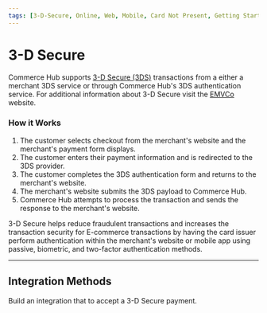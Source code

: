 ```yaml
---
tags: [3-D-Secure, Online, Web, Mobile, Card Not Present, Getting Started]
---
```


# 3-D Secure

Commerce Hub supports [3-D Secure (3DS)](?path=docs/Resources/FAQs-Glossary/Glossary.md#3-d-secure) transactions from a either a merchant 3DS service or through Commerce Hub's 3DS authentication service. For additional information about 3-D Secure visit the [EMVCo](https://www.emvco.com/emv-technologies/3d-secure/) website.

### How it Works

1. The customer selects checkout from the merchant's website and the merchant's payment form displays.
2. The customer enters their payment information and is redirected to the 3DS provider.
3. The customer completes the 3DS authentication form and returns to the merchant's website.
4. The merchant's website submits the 3DS payload to Commerce Hub.
5. Commerce Hub attempts to process the transaction and sends the response to the merchant's website.

3-D Secure helps reduce fraudulent transactions and increases the transaction security for E-commerce transactions by having the card issuer perform authentication within the merchant's website or mobile app using passive, biometric, and two-factor authentication methods.

---

## Integration Methods

Build an integration that to accept a 3-D Secure payment.

<!-- type: row -->

<!-- type: card
title: Merchant Managed
description: Allows the 3DS authentication details that were completed by a third-party provider to be passed in the payment authorization transaction to Commerce Hub.
link: ?path=docs/Online-Mobile-Digital/3D-Secure/3DS-Request.md
-->

<!-- type: card
title: Secure Data Capture
description: Allows the integration directly with Commerce Hub's Secure Data Capture iFrame or JavaScript to capture the 3DS authentication details and process the payment transaction within the Commerce Hub iFrame or JavaScript SDK on the merchant's website.
link: ?path=docs/Online-Mobile-Digital/3D-Secure/Secure-Data-Capture.md
-->

<!-- type: card
title: RESTful API
description: Allows the integration directly with Commerce Hub's API to obtain the 3DS authentication details and process the payment transaction within the merchant's website.
link: 
-->

<!-- type: row-end -->
